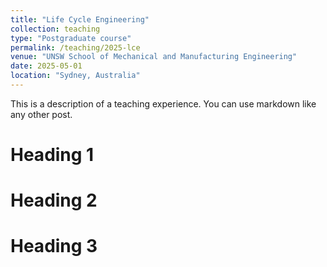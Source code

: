 ```yaml
---
title: "Life Cycle Engineering"
collection: teaching
type: "Postgraduate course"
permalink: /teaching/2025-lce
venue: "UNSW School of Mechanical and Manufacturing Engineering"
date: 2025-05-01
location: "Sydney, Australia"
---
```


This is a description of a teaching experience. You can use markdown like any other post.

Heading 1
======

Heading 2
======

Heading 3
======
